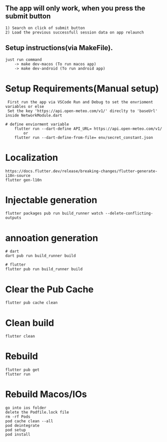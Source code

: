 ## The app will only work, when you press the submit button
    1) Search on click of submit button
    2) Load the previous successfull session data on app relaunch

## Setup instructions(via MakeFile).
    just run command 
        -> make dev-macos (To run macos app)
        -> make dev-android (To run android app)

# Setup Requirements(Manual setup)
     First run the app via VSCode Run and Debug to set the envrioment variables or else
     Set the key 'https://api.open-meteo.com/v1/' direclty to 'baseUrl' inside NetworkModule.dart

    # define enviorment variable
        flutter run --dart-define API_URL= https://api.open-meteo.com/v1/
            or
        flutter run --dart-define-from-file= env/secret_constant.json

# Localization
    https://docs.flutter.dev/release/breaking-changes/flutter-generate-i10n-source
    flutter gen-l10n

# Injectable generation
    flutter packages pub run build_runner watch --delete-conflicting-outputs
    
# annoation generation 
    # dart
    dart pub run build_runner build

    # flutter	
    flutter pub run build_runner build

# Clear the Pub Cache
    flutter pub cache clean

# Clean build
    flutter clean

# Rebuild
    flutter pub get
    flutter run 

# Rebuild Macos/IOs 
    go into ios folder
    delete the Podfile.lock file
    rm -rf Pods
    pod cache clean --all
    pod deintegrate
    pod setup
    pod install
